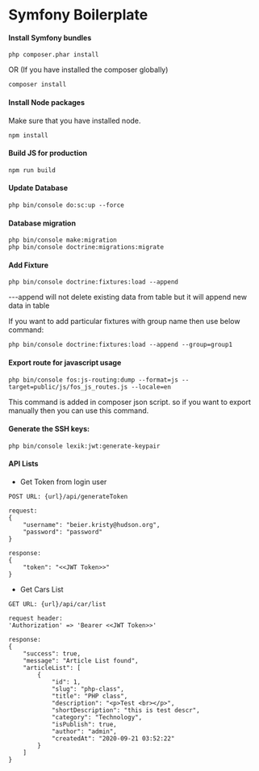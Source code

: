 # Symfony Boilerplate

#### Install Symfony bundles
```
php composer.phar install
```
OR (If you have installed the composer globally)
```
composer install
```
#### Install Node packages
Make sure that you have installed node.
```
npm install
```
#### Build JS for production
```
npm run build
```
#### Update Database
```
php bin/console do:sc:up --force
```
#### Database migration
```
php bin/console make:migration
php bin/console doctrine:migrations:migrate
```
#### Add Fixture 
```
php bin/console doctrine:fixtures:load --append
```
---append will not delete existing data from table but it will append new data in table

If you want to add particular fixtures with group name then use below command:
```
php bin/console doctrine:fixtures:load --append --group=group1
```

#### Export route for javascript usage
```
php bin/console fos:js-routing:dump --format=js --target=public/js/fos_js_routes.js --locale=en
```
This command is added in composer json script. so if you want to export manually then you can use this command.

#### Generate the SSH keys:
```
php bin/console lexik:jwt:generate-keypair
```

#### API Lists

* Get Token from login user
```
POST URL: {url}/api/generateToken

request:
{
    "username": "beier.kristy@hudson.org",
    "password": "password"
}

response:
{
    "token": "<<JWT Token>>"
}
```
* Get Cars List
```
GET URL: {url}/api/car/list

request header:
'Authorization' => 'Bearer <<JWT Token>>'

response:
{
    "success": true,
    "message": "Article List found",
    "articleList": [
        {
            "id": 1,
            "slug": "php-class",
            "title": "PHP class",
            "description": "<p>Test <br></p>",
            "shortDescription": "this is test descr",
            "category": "Technology",
            "isPublish": true,
            "author": "admin",
            "createdAt": "2020-09-21 03:52:22"
        }
    ]
}
